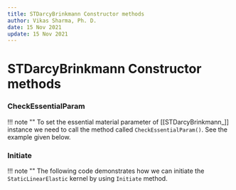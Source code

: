 ```yaml
---
title: STDarcyBrinkmann Constructor methods
author: Vikas Sharma, Ph. D.
date: 15 Nov 2021
update: 15 Nov 2021
---
```


# STDarcyBrinkmann Constructor methods

### CheckEssentialParam

!!! note ""
	To set the essential material parameter of [[STDarcyBrinkmann_]] instance we need to call the method called `CheckEssentialParam()`. See the example given below.

### Initiate
!!! note ""
	The following code demonstrates how we can initiate the `StaticLinearElastic` kernel by using `Initiate` method.
